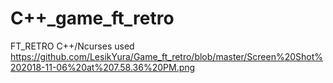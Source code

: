 # C++_game_ft_retro
FT_RETRO
C++/Ncurses used
https://github.com/LesikYura/Game_ft_retro/blob/master/Screen%20Shot%202018-11-06%20at%207.58.36%20PM.png
